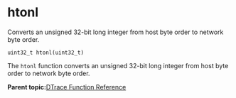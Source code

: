 
# htonl

Converts an unsigned 32-bit long integer from host byte order to network byte order.

```
uint32_t htonl(uint32_t)
```

The `htonl` function converts an unsigned 32-bit long integer from host byte order to network byte order.

**Parent topic:**[DTrace Function Reference](../reference/dtrace_functions.md)

